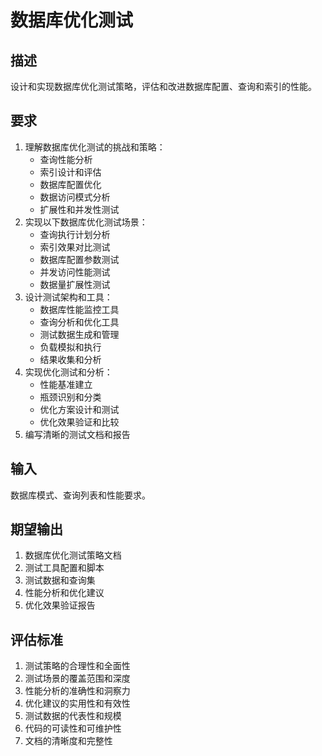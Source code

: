 # 数据库优化测试

## 描述
设计和实现数据库优化测试策略，评估和改进数据库配置、查询和索引的性能。

## 要求
1. 理解数据库优化测试的挑战和策略：
   - 查询性能分析
   - 索引设计和评估
   - 数据库配置优化
   - 数据访问模式分析
   - 扩展性和并发性测试
2. 实现以下数据库优化测试场景：
   - 查询执行计划分析
   - 索引效果对比测试
   - 数据库配置参数测试
   - 并发访问性能测试
   - 数据量扩展性测试
3. 设计测试架构和工具：
   - 数据库性能监控工具
   - 查询分析和优化工具
   - 测试数据生成和管理
   - 负载模拟和执行
   - 结果收集和分析
4. 实现优化测试和分析：
   - 性能基准建立
   - 瓶颈识别和分类
   - 优化方案设计和测试
   - 优化效果验证和比较
5. 编写清晰的测试文档和报告

## 输入
数据库模式、查询列表和性能要求。

## 期望输出
1. 数据库优化测试策略文档
2. 测试工具配置和脚本
3. 测试数据和查询集
4. 性能分析和优化建议
5. 优化效果验证报告

## 评估标准
1. 测试策略的合理性和全面性
2. 测试场景的覆盖范围和深度
3. 性能分析的准确性和洞察力
4. 优化建议的实用性和有效性
5. 测试数据的代表性和规模
6. 代码的可读性和可维护性
7. 文档的清晰度和完整性